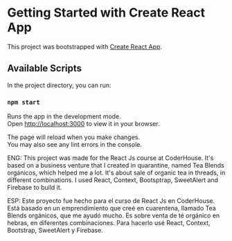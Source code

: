 # Getting Started with Create React App

This project was bootstrapped with [Create React App](https://github.com/facebook/create-react-app).

## Available Scripts

In the project directory, you can run:

### `npm start`

Runs the app in the development mode.\
Open [http://localhost:3000](http://localhost:3000) to view it in your browser.

The page will reload when you make changes.\
You may also see any lint errors in the console.

ENG:
This project was made for the React Js course at CoderHouse. 
It's based on a business venture that I created in quarantine, named Tea Blends orgánicos, which helped me a lot. It's about sale of organic tea in threads, in different combinations.
I used React, Context, Bootsptrap, SweetAlert and Firebase to build it.

ESP:
Este proyecto fue hecho para el curso de React Js en CoderHouse. Está basado en un emprendimiento que creé en cuarentena, llamado Tea Blends orgánicos, que me ayudó mucho. Es sobre venta de té orgánico en hebras, en diferentes combinaciones. 
Para hacerlo usé React, Context, Bootstrap, SweetAlert y Firebase.